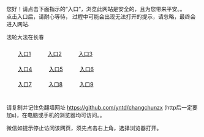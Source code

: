 您好！请点击下面指示的“入口”，浏览此网站是安全的，且为您带来平安。。 <br/>
点击入口后，请耐心等待， 过程中可能会出现无法打开的提示，请忽略，最终会进入网站. </br>

法轮大法在长春<br/>
<div style="padding:10px"><a style="margin:20px" target="_blank" href="https://d3vde9p1q2fywz.cloudfront.net/2Qpsp?wnajh" id="ccLink1" rel="nofollow">入口1</a> <a target="_blank" style="margin:20px" href="https://d3e5nfn6uub7au.cloudfront.net/2Qpsp?afglfbsv" id="ccLink2" rel="nofollow">入口2</a> <a style="margin:20px" target="_blank" href="https://d19kxij0zfmewd.cloudfront.net/2Qpsp?ptollgcc" id="ccLink3" rel="nofollow">入口3</a></div>

<div style="padding:10px" ><a style="margin:20px" target="_blank" href="https://d3vde9p1q2fywz.cloudfront.net/2Qpsp?wnajh" id="ccLink4" rel="nofollow">入口4</a> <a style="margin:20px" href="https://d3e5nfn6uub7au.cloudfront.net/2Qpsp?afglfbsv" target="_blank" id="ccLink5" rel="nofollow">入口5</a> <a style="margin:20px" href="https://d19kxij0zfmewd.cloudfront.net/2Qpsp?ptollgcc" target="_blank" id="ccLink6" rel="nofollow">入口6</a></div>

<div style="padding:10px"><a style="margin:20px" target="_blank" href="https://d3vde9p1q2fywz.cloudfront.net/2Qpsp?wnajh" id="ccLink7" rel="nofollow">入口7</a> <a style="margin:20px" href="https://d3e5nfn6uub7au.cloudfront.net/2Qpsp?afglfbsv" target="_blank" id="ccLink8" rel="nofollow">入口8</a> <a style="margin:20px" target="_blank" href="https://d19kxij0zfmewd.cloudfront.net/2Qpsp?ptollgcc" id="ccLink9" rel="nofollow">入口9</a></div>

<br/>



请复制并记住免翻墙网址 https://github.com/yntd/changchunzx (http后一定要加s)，在电脑或手机的浏览器均可访问。。<br/>

微信如提示停止访问该网页，须先点击右上角，选择浏览器打开。
